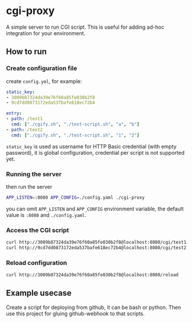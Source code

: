 # cgi-proxy

A simple server to run CGI script. This is useful for adding ad-hoc integration for your environment.

## How to run

### Create configuration file

create `config.yml`, for example:

```yaml
static_key:
- 3009b87324da39e76f60a85fe030b2f8
- 9cd7dd0873172eda537bafe618ec72b4

entry:
- path: /test1
  cmd: ["./cgify.sh", "./test-script.sh", "a", "b"]
- path: /test2
  cmd: ["./cgify.sh", "./test-script.sh", "1", "2"]

```

`static_key` is used as username for HTTP Basic credential (with empty password), it is global configuration, credential per script is not supported yet.

### Running the server

then run the server

```sh
APP_LISTEN=:8080 APP_CONFIG=./config.yaml ./cgi-proxy
```

you can omit `APP_LISTEN` and `APP_CONFIG` environment variable, the default value is `:8080` and `./config.yaml`.

### Access the CGI script

```sh
curl http://3009b87324da39e76f60a85fe030b2f8@localhost:8080/cgi/test1
curl http://9cd7dd0873172eda537bafe618ec72b4@localhost:8080/cgi/test2
```

### Reload configuration

```sh
curl http://3009b87324da39e76f60a85fe030b2f8@localhost:8080/reload
```

## Example usecase

Create a script for deploying from github, it can be bash or python. Then use this project for gluing github-webhook to that scripts.
